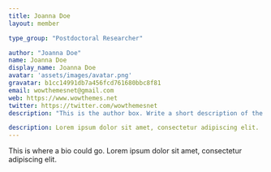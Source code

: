 ```yaml
---
title: Joanna Doe
layout: member

type_group: "Postdoctoral Researcher"

author: "Joanna Doe"
name: Joanna Doe
display_name: Joanna Doe    
avatar: 'assets/images/avatar.png'
gravatar: b1cc14991db7a456fcd761680bbc8f81
email: wowthemesnet@gmail.com
web: https://www.wowthemes.net
twitter: https://twitter.com/wowthemesnet
description: "This is the author box. Write a short description of the author here. You are currently previewing Mediumish demo, a Jekyll template compatible with Github pages."

description: Lorem ipsum dolor sit amet, consectetur adipiscing elit. 
---
```

This is where a bio could go. Lorem ipsum dolor sit amet, consectetur adipiscing elit.